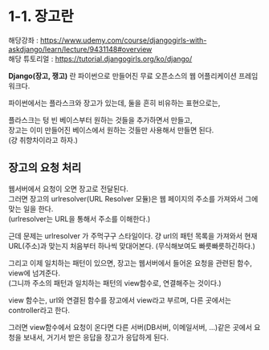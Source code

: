 # 1-1. 장고란
해당강좌 : https://www.udemy.com/course/djangogirls-with-askdjango/learn/lecture/9431148#overview  
해당 튜토리얼 : https://tutorial.djangogirls.org/ko/django/

**Django(장고, 쟁고)** 란 파이썬으로 만들어진 무료 오픈소스의 웹 어플리케이션 프레임워크다.

파이썬에서는 플라스크와 장고가 있는데, 둘을 흔히 비유하는 표현으로는,  

플라스크는 텅 빈 베이스부터 원하는 것들을 추가하면서 만들고,  
장고는 이미 만들어진 베이스에서 원하는 것들만 사용해서 만들면 된다.  
(걍 취향차이라고 하자.)

## 장고의 요청 처리

웹서버에서 요청이 오면 장고로 전달된다.  
그러면 장고의 urlresolver(URL Resolver 모듈)은 웹 페이지의 주소를 가져와서 그에 맞는 일을 한다.  
(urlresolver는 URL을 통해서 주소를 이해한다.)

근데 문제는 urlresolver 가 주먹구구 스타일이다. 걍 url의 패턴 목록을 가져와서 현재 URL(주소)과 맞는지 처음부터 하나씩 맞대어본다. (무식해보여도 빠릇빠릇하긴하다.)

그리고 이제 일치하는 패턴이 있으면, 장고는 웹서버에서 들어온 요청을 관련된 함수, view에 넘겨준다.  
(그니까 주소의 패턴과 일치하는 패턴의 view함수로, 연결해주는 것이다.)

view 함수는, url와 연결된 함수를 장고에서 view라고 부르며, 다른 곳에서는 controller라고 한다.  

그러면 view함수에서 요청이 온다면 다른 서버(DB서버, 이메일서버, ...)같은 곳에서 요청을 보내서, 거기서 받은 응답을 장고가 응답하게 된다.


